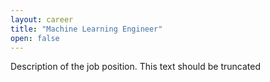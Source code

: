 ```yaml
---
layout: career
title: "Machine Learning Engineer"
open: false
---
```


Description of the job position. This text should be truncated